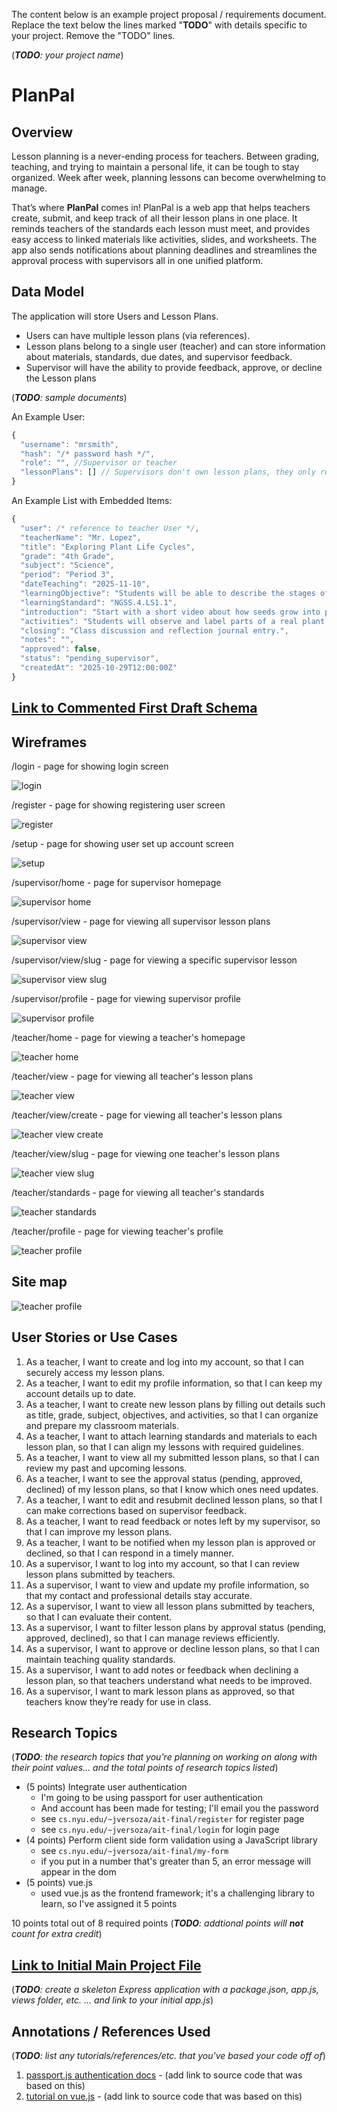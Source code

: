 The content below is an example project proposal / requirements document. Replace the text below the lines marked "__TODO__" with details specific to your project. Remove the "TODO" lines.

(___TODO__: your project name_)

# PlanPal 

## Overview
Lesson planning is a never-ending process for teachers. Between grading, teaching, and trying to maintain a personal life, it can be tough to stay organized. Week after week, planning lessons can become overwhelming to manage.

That’s where **PlanPal** comes in! PlanPal is a web app that helps teachers create, submit, and keep track of all their lesson plans in one place. It reminds teachers of the standards each lesson must meet, and provides easy access to linked materials like activities, slides, and worksheets. The app also sends notifications about planning deadlines and streamlines the approval process with supervisors all in one unified platform.


## Data Model

The application will store Users and Lesson Plans.
* Users can have multiple lesson plans (via references).
* Lesson plans belong to a single user (teacher) and can store information about materials, standards, due dates, and supervisor feedback.
* Supervisor will have the ability to provide feedback, approve, or decline the Lesson plans


(___TODO__: sample documents_)

An Example User:

```javascript
{
  "username": "mrsmith",
  "hash": "/* password hash */",
  "role": "", //Supervisor or teacher
  "lessonPlans": [] // Supervisors don't own lesson plans, they only review them
}
```

An Example List with Embedded Items:

```javascript
{
  "user": /* reference to teacher User */,
  "teacherName": "Mr. Lopez",
  "title": "Exploring Plant Life Cycles",
  "grade": "4th Grade",
  "subject": "Science",
  "period": "Period 3",
  "dateTeaching": "2025-11-10",
  "learningObjective": "Students will be able to describe the stages of a plant's life cycle.",
  "learningStandard": "NGSS.4.LS1.1",
  "introduction": "Start with a short video about how seeds grow into plants.",
  "activities": "Students will observe and label parts of a real plant.",
  "closing": "Class discussion and reflection journal entry.",
  "notes": "",
  "approved": false,
  "status": "pending_supervisor",
  "createdAt": "2025-10-29T12:00:00Z"
}
```


## [Link to Commented First Draft Schema](db.js) 

## Wireframes

/login - page for showing login screen

![login](documentation/login-screen.png)

/register - page for showing registering user screen

![register](documentation/register-screen.png)

/setup - page for showing user set up account screen

![setup](documentation/account-setup.png)

/supervisor/home - page for supervisor homepage

![supervisor home](documentation/supervisor-home.png)

/supervisor/view - page for viewing all supervisor lesson plans

![supervisor view](documentation/supervisor-view-all.png)

/supervisor/view/slug - page for viewing a specific supervisor lesson

![supervisor view slug](documentation/supervisor-lesson-plan-approve.png)

/supervisor/profile - page for viewing supervisor profile

![supervisor profile](documentation/supervisor-profile.png)

/teacher/home - page for viewing a teacher's homepage 

![teacher home](documentation/teacher-home.png)

/teacher/view - page for viewing all teacher's lesson plans

![teacher view](documentation/teacher-view-all.png)

/teacher/view/create - page for viewing all teacher's lesson plans

![teacher view create](documentation/teacher-create-new.png)

/teacher/view/slug - page for viewing one teacher's lesson plans

![teacher view slug](documentation/teacher-view-one.png)

/teacher/standards - page for viewing all teacher's standards

![teacher standards](documentation/teacher-standards.png)

/teacher/profile - page for viewing teacher's profile

![teacher profile](documentation/teacher-profile.png)



## Site map

![teacher profile](documentation/site-map.png)

## User Stories or Use Cases

1. As a teacher, I want to create and log into my account, so that I can securely access my lesson plans.
2. As a teacher, I want to edit my profile information, so that I can keep my account details up to date.
3. As a teacher, I want to create new lesson plans by filling out details such as title, grade, subject, objectives, and activities, so that I can organize and prepare my classroom materials.
4. As a teacher, I want to attach learning standards and materials to each lesson plan, so that I can align my lessons with required guidelines.
5. As a teacher, I want to view all my submitted lesson plans, so that I can review my past and upcoming lessons.
6. As a teacher, I want to see the approval status (pending, approved, declined) of my lesson plans, so that I know which ones need updates.
7. As a teacher, I want to edit and resubmit declined lesson plans, so that I can make corrections based on supervisor feedback.
8. As a teacher, I want to read feedback or notes left by my supervisor, so that I can improve my lesson plans.
9. As a teacher, I want to be notified when my lesson plan is approved or declined, so that I can respond in a timely manner.
10. As a supervisor, I want to log into my account, so that I can review lesson plans submitted by teachers.
11. As a supervisor, I want to view and update my profile information, so that my contact and professional details stay accurate.
12. As a supervisor, I want to view all lesson plans submitted by teachers, so that I can evaluate their content.
13. As a supervisor, I want to filter lesson plans by approval status (pending, approved, declined), so that I can manage reviews efficiently.
14. As a supervisor, I want to approve or decline lesson plans, so that I can maintain teaching quality standards.
15. As a supervisor, I want to add notes or feedback when declining a lesson plan, so that teachers understand what needs to be improved.
16. As a supervisor, I want to mark lesson plans as approved, so that teachers know they’re ready for use in class.

## Research Topics

(___TODO__: the research topics that you're planning on working on along with their point values... and the total points of research topics listed_)

* (5 points) Integrate user authentication
    * I'm going to be using passport for user authentication
    * And account has been made for testing; I'll email you the password
    * see <code>cs.nyu.edu/~jversoza/ait-final/register</code> for register page
    * see <code>cs.nyu.edu/~jversoza/ait-final/login</code> for login page
* (4 points) Perform client side form validation using a JavaScript library
    * see <code>cs.nyu.edu/~jversoza/ait-final/my-form</code>
    * if you put in a number that's greater than 5, an error message will appear in the dom
* (5 points) vue.js
    * used vue.js as the frontend framework; it's a challenging library to learn, so I've assigned it 5 points

10 points total out of 8 required points (___TODO__: addtional points will __not__ count for extra credit_)


## [Link to Initial Main Project File](app.js) 

(___TODO__: create a skeleton Express application with a package.json, app.js, views folder, etc. ... and link to your initial app.js_)

## Annotations / References Used

(___TODO__: list any tutorials/references/etc. that you've based your code off of_)

1. [passport.js authentication docs](http://passportjs.org/docs) - (add link to source code that was based on this)
2. [tutorial on vue.js](https://vuejs.org/v2/guide/) - (add link to source code that was based on this)
